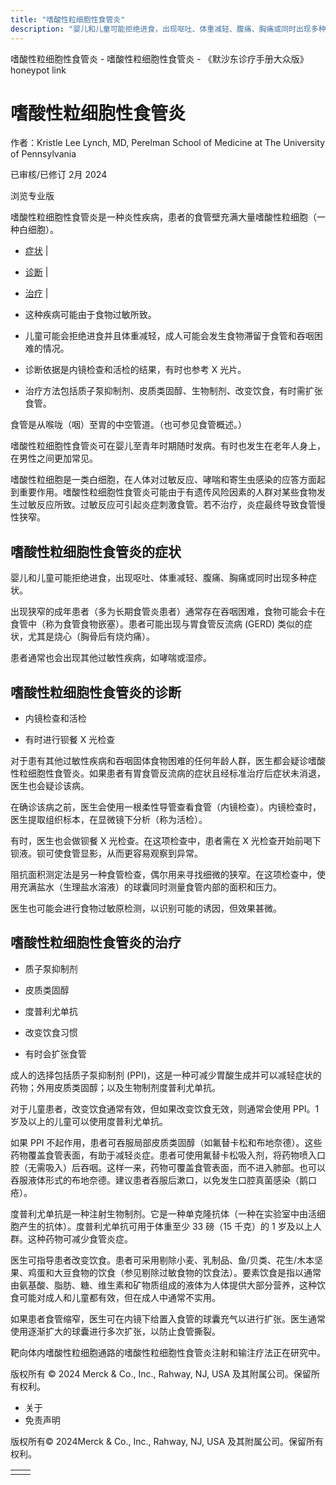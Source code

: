 ```yaml
---
title: "嗜酸性粒细胞性食管炎"
description: "婴儿和儿童可能拒绝进食，出现呕吐、体重减轻、腹痛、胸痛或同时出现多种症状。"
---
```


﻿嗜酸性粒细胞性食管炎 \- 嗜酸性粒细胞性食管炎 \- 《默沙东诊疗手册大众版》 honeypot link

# 嗜酸性粒细胞性食管炎

作者：Kristle Lee Lynch, MD, Perelman School of Medicine at The University of
Pennsylvania

已审核/已修订 2月 2024

浏览专业版

嗜酸性粒细胞性食管炎是一种炎性疾病，患者的食管壁充满大量嗜酸性粒细胞（一种白细胞）。

- [症状](#症状_v28574984_zh) \|
- [诊断](#诊断_v28574993_zh) \|
- [治疗](#治疗_v28575010_zh) \|

- 这种疾病可能由于食物过敏所致。

- 儿童可能会拒绝进食并且体重减轻，成人可能会发生食物滞留于食管和吞咽困难的情况。

- 诊断依据是内镜检查和活检的结果，有时也参考 X 光片。

- 治疗方法包括质子泵抑制剂、皮质类固醇、生物制剂、改变饮食，有时需扩张食管。


食管是从喉咙（咽）至胃的中空管道。（也可参见食管概述。）

嗜酸性粒细胞性食管炎可在婴儿至青年时期随时发病。有时也发生在老年人身上，在男性之间更加常见。

嗜酸性粒细胞是一类白细胞，在人体对过敏反应、哮喘和寄生虫感染的应答方面起到重要作用。嗜酸性粒细胞性食管炎可能由于有遗传风险因素的人群对某些食物发生过敏反应所致。过敏反应可引起炎症刺激食管。若不治疗，炎症最终导致食管慢性狭窄。

## 嗜酸性粒细胞性食管炎的症状

婴儿和儿童可能拒绝进食，出现呕吐、体重减轻、腹痛、胸痛或同时出现多种症状。

出现狭窄的成年患者（多为长期食管炎患者）通常存在吞咽困难，食物可能会卡在食管中（称为食管食物嵌塞）。患者可能出现与胃食管反流病 (GERD) 类似的症状，尤其是烧心（胸骨后有烧灼痛）。

患者通常也会出现其他过敏性疾病，如哮喘或湿疹。

## 嗜酸性粒细胞性食管炎的诊断

- 内镜检查和活检

- 有时进行钡餐 X 光检查


对于患有其他过敏性疾病和吞咽固体食物困难的任何年龄人群，医生都会疑诊嗜酸性粒细胞性食管炎。如果患者有胃食管反流病的症状且经标准治疗后症状未消退，医生也会疑诊该病。

在确诊该病之前，医生会使用一根柔性导管查看食管（内镜检查）。内镜检查时，医生提取组织标本，在显微镜下分析（称为活检）。

有时，医生也会做钡餐 X 光检查。在这项检查中，患者需在 X 光检查开始前喝下钡液。钡可使食管显影，从而更容易观察到异常。

阻抗面积测定法是另一种食管检查，偶尔用来寻找细微的狭窄。在这项检查中，使用充满盐水（生理盐水溶液）的球囊同时测量食管内部的面积和压力。

医生也可能会进行食物过敏原检测，以识别可能的诱因，但效果甚微。

## 嗜酸性粒细胞性食管炎的治疗

- 质子泵抑制剂

- 皮质类固醇

- 度普利尤单抗

- 改变饮食习惯

- 有时会扩张食管


成人的选择包括质子泵抑制剂 (PPI)，这是一种可减少胃酸生成并可以减轻症状的药物；外用皮质类固醇；以及生物制剂度普利尤单抗。

对于儿童患者，改变饮食通常有效，但如果改变饮食无效，则通常会使用 PPI。1 岁及以上的儿童可以使用度普利尤单抗。

如果 PPI 不起作用，患者可吞服局部皮质类固醇（如氟替卡松和布地奈德）。这些药物覆盖食管表面，有助于减轻炎症。患者可使用氟替卡松吸入剂，将药物喷入口腔（无需吸入）后吞咽。这样一来，药物可覆盖食管表面，而不进入肺部。也可以吞服液体形式的布地奈德。建议患者吞服后漱口，以免发生口腔真菌感染（鹅口疮）。

度普利尤单抗是一种注射生物制剂。它是一种单克隆抗体（一种在实验室中由活细胞产生的抗体）。度普利尤单抗可用于体重至少 33 磅（15 千克）的 1 岁及以上人群。这种药物可减少食管炎症。

医生可指导患者改变饮食。患者可采用剔除小麦、乳制品、鱼/贝类、花生/木本坚果、鸡蛋和大豆食物的饮食（参见剔除过敏食物的饮食法）。要素饮食是指以通常由氨基酸、脂肪、糖、维生素和矿物质组成的液体为人体提供大部分营养，这种饮食可能对成人和儿童都有效，但在成人中通常不实用。

如果患者食管缩窄，医生可在内镜下给置入食管的球囊充气以进行扩张。医生通常使用逐渐扩大的球囊进行多次扩张，以防止食管撕裂。

靶向体内嗜酸性粒细胞通路的嗜酸性粒细胞性食管炎注射和输注疗法正在研究中。



版权所有 © 2024
Merck & Co., Inc., Rahway, NJ, USA 及其附属公司。保留所有权利。

- 关于
- 免责声明

版权所有© 2024Merck & Co., Inc., Rahway, NJ, USA 及其附属公司。保留所有权利。

|     |     |
| --- | --- |
|  |  |